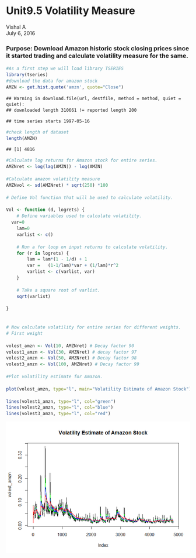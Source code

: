 # Unit9.5 Volatility Measure
Vishal A  
July 6, 2016  
### Purpose: Download Amazon historic stock closing prices since it started trading and calculate volatility measure for the same.


```r
#As a first step we will load library TSERIES
library(tseries)
#download the data for amazon stock
AMZN <- get.hist.quote('amzn', quote="Close")
```

```
## Warning in download.file(url, destfile, method = method, quiet = quiet):
## downloaded length 310661 != reported length 200
```

```
## time series starts 1997-05-16
```

```r
#check length of dataset
length(AMZN)
```

```
## [1] 4816
```

```r
#Calculate log returns for Amazon stock for entire series.
AMZNret <- log(lag(AMZN)) - log(AMZN)

#Calculate amazon volatility measure
AMZNvol <- sd(AMZNret) * sqrt(250) *100

# Define Vol function that will be used to calculate volatility.

Vol <- function (d, logrets) {
	# Define variables used to calculate volatility.
  var=0
	lam=0
	varlist <- c()
	
	# Run a for loop on input returns to calculate volatility.
	for (r in logrets) {
		lam = lam*(1 - 1/d) + 1
		var =	(1-1/lam)*var + (1/lam)*r^2
		varlist <- c(varlist, var)
	}
	
	# Take a square root of varlist.
	sqrt(varlist) 
	
}


# Now calculate volatility for entire series for different weights.
# First weight

volest_amzn <- Vol(10, AMZNret) # Decay factor 90
volest1_amzn <- Vol(30, AMZNret) # decay factor 97
volest2_amzn <- Vol(50, AMZNret) # Decay factor 98
volest3_amzn <- Vol(100, AMZNret) # Decay factor 99

#Plot volatility estimate for Amazon.

plot(volest_amzn, type="l", main="Volatility Estimate of Amazon Stock")

lines(volest1_amzn, type="l", col="green")
lines(volest2_amzn, type="l", col="blue")
lines(volest3_amzn, type="l", col="red")
```

![](Unit9.5VolEst_files/figure-html/unnamed-chunk-1-1.png)<!-- -->
